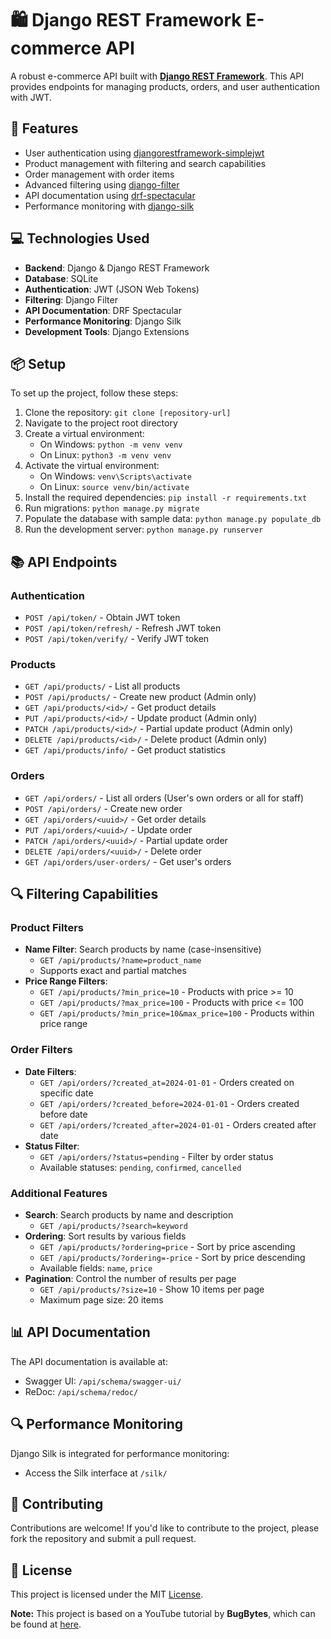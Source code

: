 # 🛍️ Django REST Framework E-commerce API

A robust e-commerce API built with [**Django REST Framework**](https://www.django-rest-framework.org/). This API provides endpoints for managing products, orders, and user authentication with JWT.

## 🚀 Features

* User authentication using [djangorestframework-simplejwt](https://django-rest-framework-simplejwt.readthedocs.io/)
* Product management with filtering and search capabilities
* Order management with order items
* Advanced filtering using [django-filter](https://django-filter.readthedocs.io/)
* API documentation using [drf-spectacular](https://drf-spectacular.readthedocs.io/)
* Performance monitoring with [django-silk](https://github.com/jazzband/django-silk)

## 💻 Technologies Used

* **Backend**: Django & Django REST Framework
* **Database**: SQLite
* **Authentication**: JWT (JSON Web Tokens)
* **Filtering**: Django Filter
* **API Documentation**: DRF Spectacular
* **Performance Monitoring**: Django Silk
* **Development Tools**: Django Extensions

## 📦 Setup

To set up the project, follow these steps:

1. Clone the repository: `git clone [repository-url]`
2. Navigate to the project root directory
3. Create a virtual environment:
   * On Windows: `python -m venv venv`
   * On Linux: `python3 -m venv venv`
4. Activate the virtual environment:
   * On Windows: `venv\Scripts\activate`
   * On Linux: `source venv/bin/activate`
5. Install the required dependencies: `pip install -r requirements.txt`
6. Run migrations: `python manage.py migrate`
7. Populate the database with sample data: `python manage.py populate_db`
8. Run the development server: `python manage.py runserver`

## 📚 API Endpoints

### Authentication
* `POST /api/token/` - Obtain JWT token
* `POST /api/token/refresh/` - Refresh JWT token
* `POST /api/token/verify/` - Verify JWT token

### Products
* `GET /api/products/` - List all products
* `POST /api/products/` - Create new product (Admin only)
* `GET /api/products/<id>/` - Get product details
* `PUT /api/products/<id>/` - Update product (Admin only)
* `PATCH /api/products/<id>/` - Partial update product (Admin only)
* `DELETE /api/products/<id>/` - Delete product (Admin only)
* `GET /api/products/info/` - Get product statistics

### Orders
* `GET /api/orders/` - List all orders (User's own orders or all for staff)
* `POST /api/orders/` - Create new order
* `GET /api/orders/<uuid>/` - Get order details
* `PUT /api/orders/<uuid>/` - Update order
* `PATCH /api/orders/<uuid>/` - Partial update order
* `DELETE /api/orders/<uuid>/` - Delete order
* `GET /api/orders/user-orders/` - Get user's orders

## 🔍 Filtering Capabilities

### Product Filters
* **Name Filter**: Search products by name (case-insensitive)
  * `GET /api/products/?name=product_name`
  * Supports exact and partial matches
* **Price Range Filters**:
  * `GET /api/products/?min_price=10` - Products with price >= 10
  * `GET /api/products/?max_price=100` - Products with price <= 100
  * `GET /api/products/?min_price=10&max_price=100` - Products within price range

### Order Filters
* **Date Filters**:
  * `GET /api/orders/?created_at=2024-01-01` - Orders created on specific date
  * `GET /api/orders/?created_before=2024-01-01` - Orders created before date
  * `GET /api/orders/?created_after=2024-01-01` - Orders created after date
* **Status Filter**:
  * `GET /api/orders/?status=pending` - Filter by order status
  * Available statuses: `pending`, `confirmed`, `cancelled`

### Additional Features
* **Search**: Search products by name and description
  * `GET /api/products/?search=keyword`
* **Ordering**: Sort results by various fields
  * `GET /api/products/?ordering=price` - Sort by price ascending
  * `GET /api/products/?ordering=-price` - Sort by price descending
  * Available fields: `name`, `price`
* **Pagination**: Control the number of results per page
  * `GET /api/products/?size=10` - Show 10 items per page
  * Maximum page size: 20 items

## 📊 API Documentation

The API documentation is available at:
* Swagger UI: `/api/schema/swagger-ui/`
* ReDoc: `/api/schema/redoc/`

## 🔍 Performance Monitoring

Django Silk is integrated for performance monitoring:
* Access the Silk interface at `/silk/`

## 🤝 Contributing

Contributions are welcome! If you'd like to contribute to the project, please fork the repository and submit a pull request.

## 📝 License

This project is licensed under the MIT [License](./LICENSE).

**Note:** This project is based on a YouTube tutorial by **BugBytes**, which can be found at [here](https://www.youtube.com/watch?v=6AEvlNgRPNc&list=PL-2EBeDYMIbTLulc9FSoAXhbmXpLq2l5t).